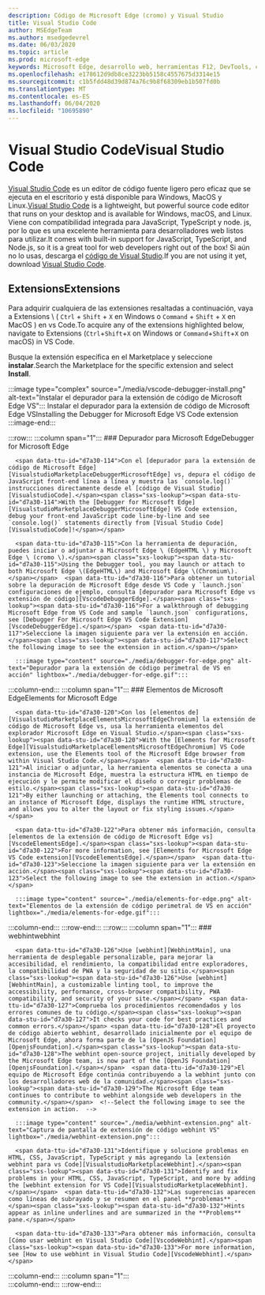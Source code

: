 ```yaml
---
description: Código de Microsoft Edge (cromo) y Visual Studio
title: Visual Studio Code
author: MSEdgeTeam
ms.author: msedgedevrel
ms.date: 06/03/2020
ms.topic: article
ms.prod: microsoft-edge
keywords: Microsoft Edge, desarrollo web, herramientas F12, DevTools, código de vs, código de Visual Studio, depurador, webhint
ms.openlocfilehash: e178612d9db8ce3223bb5158c4557675d3314e15
ms.sourcegitcommit: c1b5fdd48d39d874a76c9b8f68309eb1b507fd0b
ms.translationtype: MT
ms.contentlocale: es-ES
ms.lasthandoff: 06/04/2020
ms.locfileid: "10695890"
---
```

# <span data-ttu-id="d7a30-104">Visual Studio Code</span><span class="sxs-lookup"><span data-stu-id="d7a30-104">Visual Studio Code</span></span>  

<span data-ttu-id="d7a30-105">[Visual Studio Code][VisualStudioCodeDocs] es un editor de código fuente ligero pero eficaz que se ejecuta en el escritorio y está disponible para Windows, MacOS y Linux.</span><span class="sxs-lookup"><span data-stu-id="d7a30-105">[Visual Studio Code][VisualStudioCodeDocs] is a lightweight, but powerful source code editor that runs on your desktop and is available for Windows, macOS, and Linux.</span></span>  <span data-ttu-id="d7a30-106">Viene con compatibilidad integrada para JavaScript, TypeScript y node. js, por lo que es una excelente herramienta para desarrolladores web listos para utilizar.</span><span class="sxs-lookup"><span data-stu-id="d7a30-106">It comes with built-in support for JavaScript, TypeScript, and Node.js, so it is a great tool for web developers right out of the box!</span></span>  <span data-ttu-id="d7a30-107">Si aún no lo usas, descarga el [código de Visual Studio][VisualstudioCode].</span><span class="sxs-lookup"><span data-stu-id="d7a30-107">If you are not using it yet, download [Visual Studio Code][VisualstudioCode].</span></span>  

## <span data-ttu-id="d7a30-108">Extensions</span><span class="sxs-lookup"><span data-stu-id="d7a30-108">Extensions</span></span>  

<!--Todo: We want to put something like the tiles for extensions VS Code uses on this page https://code.visualstudio.com/Docs#top-extensions but I don't think this is a markdown page.  I think it's a web page.  I couldn't find anything in https://github.com/Microsoft/vscode-docs that looks like this page. In the meantime, here's what I've come up with: -->  

<span data-ttu-id="d7a30-109">Para adquirir cualquiera de las extensiones resaltadas a continuación, vaya a Extensions \ ( `Ctrl` + `Shift` + `X` en Windows o `Command` + `Shift` + `X` en MacOS \) en vs Code.</span><span class="sxs-lookup"><span data-stu-id="d7a30-109">To acquire any of the extensions highlighted below, navigate to Extensions \(`Ctrl`+`Shift`+`X` on Windows or `Command`+`Shift`+`X` on macOS\) in VS Code.</span></span>  

<span data-ttu-id="d7a30-110">Busque la extensión específica en el Marketplace y seleccione **instalar**.</span><span class="sxs-lookup"><span data-stu-id="d7a30-110">Search the Marketplace for the specific extension and select **Install**.</span></span>  

:::image type="complex" source="./media/vscode-debugger-install.png" alt-text="Instalar el depurador para la extensión de código de Microsoft Edge VS":::
   <span data-ttu-id="d7a30-112">Instalar el depurador para la extensión de código de Microsoft Edge VS</span><span class="sxs-lookup"><span data-stu-id="d7a30-112">Installing the Debugger for Microsoft Edge VS Code extension</span></span>  
:::image-end:::  

:::row:::
   :::column span="1":::
      ### <span data-ttu-id="d7a30-113">Depurador para Microsoft Edge</span><span class="sxs-lookup"><span data-stu-id="d7a30-113">Debugger for Microsoft Edge</span></span>  

      <span data-ttu-id="d7a30-114">Con el [depurador para la extensión de código de Microsoft Edge][VisualstudioMarketplaceDebuggerMicrosoftEdge] vs, depura el código de JavaScript front-end línea a línea y muestra las `console.log()` instrucciones directamente desde el [código de Visual Studio][VisualstudioCode].</span><span class="sxs-lookup"><span data-stu-id="d7a30-114">With the [Debugger for Microsoft Edge][VisualstudioMarketplaceDebuggerMicrosoftEdge] VS Code extension, debug your front-end JavaScript code line-by-line and see `console.log()` statements directly from [Visual Studio Code][VisualstudioCode]!</span></span>  
      
      <span data-ttu-id="d7a30-115">Con la herramienta de depuración, puedes iniciar o adjuntar a Microsoft Edge \ (EdgeHTML \) y Microsoft Edge \ (cromo \).</span><span class="sxs-lookup"><span data-stu-id="d7a30-115">Using the Debugger tool, you may launch or attach to both Microsoft Edge \(EdgeHTML\) and Microsoft Edge \(Chromium\).</span></span>  <span data-ttu-id="d7a30-116">Para obtener un tutorial sobre la depuración de Microsoft Edge desde VS Code y `launch.json` configuraciones de ejemplo, consulta [depurador para Microsoft Edge vs extensión de código][VscodeDebuggerEdge].</span><span class="sxs-lookup"><span data-stu-id="d7a30-116">For a walkthrough of debugging Microsoft Edge from VS Code and sample `launch.json` configurations, see [Debugger For Microsoft Edge VS Code Extension][VscodeDebuggerEdge].</span></span>  <span data-ttu-id="d7a30-117">Seleccione la imagen siguiente para ver la extensión en acción.</span><span class="sxs-lookup"><span data-stu-id="d7a30-117">Select the following image to see the extension in action.</span></span>  

      :::image type="content" source="./media/debugger-for-edge.png" alt-text="Depurador para la extensión de código perimetral de VS en acción" lightbox="./media/debugger-for-edge.gif":::  
   :::column-end:::
   :::column span="1":::
      ### <span data-ttu-id="d7a30-119">Elementos de Microsoft Edge</span><span class="sxs-lookup"><span data-stu-id="d7a30-119">Elements for Microsoft Edge</span></span>  
      
      <span data-ttu-id="d7a30-120">Con los [elementos de][VisualstudioMarketplaceElementsMicrosoftEdgeChromium] la extensión de código de Microsoft Edge vs, usa la herramienta elementos del explorador Microsoft Edge en Visual Studio.</span><span class="sxs-lookup"><span data-stu-id="d7a30-120">With the [Elements for Microsoft Edge][VisualstudioMarketplaceElementsMicrosoftEdgeChromium] VS Code extension, use the Elements tool of the Microsoft Edge browser from within Visual Studio Code.</span></span>  <span data-ttu-id="d7a30-121">Al iniciar o adjuntar, la herramienta elementos se conecta a una instancia de Microsoft Edge, muestra la estructura HTML en tiempo de ejecución y le permite modificar el diseño o corregir problemas de estilo.</span><span class="sxs-lookup"><span data-stu-id="d7a30-121">By either launching or attaching, the Elements tool connects to an instance of Microsoft Edge, displays the runtime HTML structure, and allows you to alter the layout or fix styling issues.</span></span>  
      
      <span data-ttu-id="d7a30-122">Para obtener más información, consulta [elementos de la extensión de código de Microsoft Edge vs][VscodeElementsEdge].</span><span class="sxs-lookup"><span data-stu-id="d7a30-122">For more information, see [Elements for Microsoft Edge VS Code extension][VscodeElementsEdge].</span></span>  <span data-ttu-id="d7a30-123">Seleccione la imagen siguiente para ver la extensión en acción.</span><span class="sxs-lookup"><span data-stu-id="d7a30-123">Select the following image to see the extension in action.</span></span>  
      
      :::image type="content" source="./media/elements-for-edge.png" alt-text="Elementos de la extensión de código perimetral de VS en acción" lightbox="./media/elements-for-edge.gif":::  
   :::column-end:::
:::row-end:::
:::row:::
   :::column span="1":::
      ### <span data-ttu-id="d7a30-125">webhint</span><span class="sxs-lookup"><span data-stu-id="d7a30-125">webhint</span></span>
      
      <span data-ttu-id="d7a30-126">Use [webhint][WebhintMain], una herramienta de desplegable personalizable, para mejorar la accesibilidad, el rendimiento, la compatibilidad entre exploradores, la compatibilidad de PWA y la seguridad de su sitio.</span><span class="sxs-lookup"><span data-stu-id="d7a30-126">Use [webhint][WebhintMain], a customizable linting tool, to improve the accessibility, performance, cross-browser compatibility, PWA compatibility, and security of your site.</span></span>  <span data-ttu-id="d7a30-127">Comprueba los procedimientos recomendados y los errores comunes de tu código.</span><span class="sxs-lookup"><span data-stu-id="d7a30-127">It checks your code for best practices and common errors.</span></span> <span data-ttu-id="d7a30-128">El proyecto de código abierto webhint, desarrollado inicialmente por el equipo de Microsoft Edge, ahora forma parte de la [OpenJS Foundation][OpenjsFoundation].</span><span class="sxs-lookup"><span data-stu-id="d7a30-128">The webhint open-source project, initially developed by the Microsoft Edge team, is now part of the [OpenJS Foundation][OpenjsFoundation].</span></span>  <span data-ttu-id="d7a30-129">El equipo de Microsoft Edge continúa contribuyendo a la webhint junto con los desarrolladores web de la comunidad.</span><span class="sxs-lookup"><span data-stu-id="d7a30-129">The Microsoft Edge team continues to contribute to webhint alongside web developers in the community.</span></span>  <!--Select the following image to see the extension in action.  -->  
      
      :::image type="content" source="./media/webhint-extension.png" alt-text="Captura de pantalla de extensión de código webhint VS" lightbox="./media/webhint-extension.png":::  
      
      <span data-ttu-id="d7a30-131">Identifique y solucione problemas en HTML, CSS, JavaScript, TypeScript y más agregando la [extensión webhint para vs Code][VisualstudioMarketplaceWebhint].</span><span class="sxs-lookup"><span data-stu-id="d7a30-131">Identify and fix problems in your HTML, CSS, JavaScript, TypeScript, and more by adding the [webhint extension for VS Code][VisualstudioMarketplaceWebhint].</span></span>  <span data-ttu-id="d7a30-132">Las sugerencias aparecen como líneas de subrayado y se resumen en el panel **problemas** .</span><span class="sxs-lookup"><span data-stu-id="d7a30-132">Hints appear as inline underlines and are summarized in the **Problems** pane.</span></span>  
      
      <span data-ttu-id="d7a30-133">Para obtener más información, consulta [Cómo usar webhint en Visual Studio Code][VscodeWebhint].</span><span class="sxs-lookup"><span data-stu-id="d7a30-133">For more information, see [How to use webhint in Visual Studio Code][VscodeWebhint].</span></span>  
   :::column-end:::
   :::column span="1":::
      <!--Empty to retain grid  -->  
   :::column-end:::
:::row-end:::

<!-- image links -->  

<!--links -->  

[VscodeDebuggerEdge]: ./debugger-for-edge.md "Depurador para la extensión de código de Microsoft Edge VS | Microsoft docs"  
[VscodeElementsEdge]: ./elements-for-edge.md "Elementos de la extensión de código de Microsoft Edge VS | Microsoft docs"  
[VscodeWebhint]: ./webhint.md "Extensión de código de VS webhint | Microsoft docs"  

[VisualstudioCode]: https://code.visualstudio.com "Código de Visual Studio"  
[VisualStudioCodeDocs]: https://code.visualstudio.com/Docs "Documentación | Código de Visual Studio"   

[VisualstudioMarketplaceDebuggerMicrosoftEdge]: https://marketplace.visualstudio.com/items?itemName=msjsdiag.debugger-for-edge "Depurador para Microsoft Edge | Marketplace de Visual Studio"  
[VisualstudioMarketplaceElementsMicrosoftEdgeChromium]: https://marketplace.visualstudio.com/items?itemName=ms-edgedevtools.vscode-edge-devtools "Elementos de Microsoft Edge (cromo) | Marketplace de Visual Studio"  

[VisualstudioMarketplaceWebhint]: https://marketplace.visualstudio.com/items?itemName=webhint.vscode-webhint "webhint | Marketplace de Visual Studio"  

[WebhintMain]:  https://webhint.io "sugerencia"  
[OpenjsFoundation]:  https://openjsf.org "OpenJS Foundation"  
